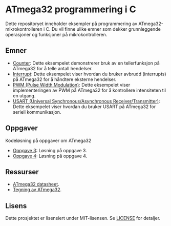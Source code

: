 # ATmega32 programmering i C

Dette repositoryet inneholder eksempler på programmering av ATmega32-mikrokontrolleren i C. Du vil finne ulike emner som dekker grunnleggende operasjoner og funksjoner på mikrokontrolleren.

## Emner

- [Counter](Topics/counter.c): Dette eksempelet demonstrerer bruk av en tellerfunksjon på ATmega32 for å telle antall hendelser.
- [Interrupt](Topics/interrupt.c): Dette eksempelet viser hvordan du bruker avbrudd (interrupts) på ATmega32 for å håndtere eksterne hendelser.
- [PWM (Pulse Width Modulation)](Topics/pwm.c): Dette eksempelet viser implementeringen av PWM på ATmega32 for å kontrollere intensiteten til en utgang.
- [USART (Universal Synchronous/Asynchronous Receiver/Transmitter)](Topics/usart.c): Dette eksempelet viser hvordan du bruker USART på ATmega32 for seriell kommunikasjon.

## Oppgaver

Kodeløsning på oppgaver om ATmega32
- [Oppgave 3](Assignments/assignment3.c): Løsning på oppgave 3.
- [Oppgave 4](Assignments/assignment4.c): Løsning på oppgave 4.

## Ressurser

- [ATmega32 datasheet](datasheet.pdf).
- [Tegning av ATmega32](io.png).

## Lisens

Dette prosjektet er lisensiert under MIT-lisensen. Se [LICENSE](LICENSE) for detaljer.